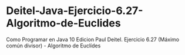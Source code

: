 # Deitel-Java-Ejercicio-6.27-Algoritmo-de-Euclides
Como Programar en Java 10 Edicion Paul Deitel. Ejercicio 6.27 (Máximo común divisor) - Algoritmo de Euclídes
